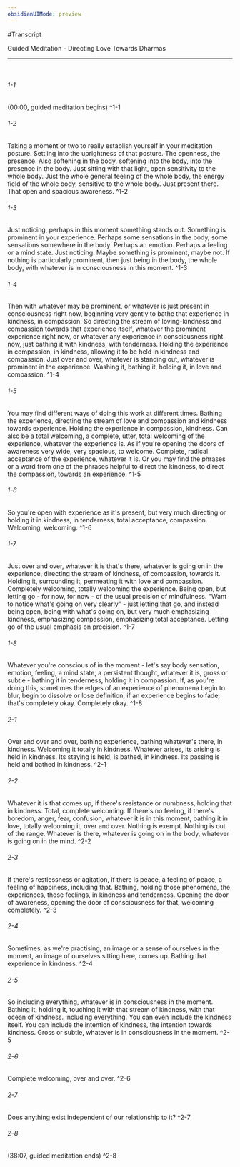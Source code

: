 ```yaml
---
obsidianUIMode: preview
---
```

#Transcript

<span class="firstLink"><a data-href="Guided Meditation - Directing Love Towards Dharmas" class="internal-link">Guided Meditation - Directing Love Towards Dharmas</a></span>

---
<br/>

###### 1-1
(00:00, <span class="firstLink"><a aria-label-position="top" aria-label="Meditation" data-href="Meditation" class="internal-link">guided meditation</a></span> begins) ^1-1
###### 1-2
Taking a moment or two to really establish yourself in your <span class="firstLink"><a aria-label-position="top" aria-label="Meditation" data-href="Meditation" class="internal-link">meditation posture</a></span>. Settling into the uprightness of that posture. The openness, the presence. Also softening in the <span class="firstLink"><a aria-label-position="top" aria-label="Embodiment" data-href="Embodiment" class="internal-link">body</a></span>, softening into the <span class="otherLink"><a aria-label-position="top" aria-label="Embodiment" data-href="Embodiment" class="internal-link">body</a></span>, into the presence in the <span class="otherLink"><a aria-label-position="top" aria-label="Embodiment" data-href="Embodiment" class="internal-link">body</a></span>. Just sitting with that light, open sensitivity to the <span class="otherLink"><a aria-label-position="top" aria-label="Embodiment" data-href="Embodiment" class="internal-link">whole body</a></span>. Just the whole general feeling of the <span class="otherLink"><a aria-label-position="top" aria-label="Embodiment" data-href="Embodiment" class="internal-link">whole body</a></span>, the <span class="firstLink"><a data-href="energy" class="internal-link">energy</a></span> field of the <span class="otherLink"><a aria-label-position="top" aria-label="Embodiment" data-href="Embodiment" class="internal-link">whole body</a></span>, sensitive to the <span class="otherLink"><a aria-label-position="top" aria-label="Embodiment" data-href="Embodiment" class="internal-link">whole body</a></span>. Just present there. That open and <span class="firstLink"><a aria-label-position="top" aria-label="Spaciousness" data-href="Spaciousness" class="internal-link">spacious</a></span> <span class="firstLink"><a data-href="awareness" class="internal-link">awareness</a></span><span class="firstLink"><a aria-label-position="top" aria-label="Guided Meditation - Directing Love Towards Dharmas > Posture energy field of the whole body" data-href="Guided Meditation - Directing Love Towards Dharmas#Posture energy field of the whole body" class="internal-link">.</a></span> ^1-2
###### 1-3
Just noticing, perhaps in this moment something stands out. Something is prominent in your <span class="firstLink"><a data-href="experience" class="internal-link">experience</a></span>. Perhaps some sensations in the <span class="firstLink"><a aria-label-position="top" aria-label="Embodiment" data-href="Embodiment" class="internal-link">body</a></span>, some sensations somewhere in the <span class="otherLink"><a aria-label-position="top" aria-label="Embodiment" data-href="Embodiment" class="internal-link">body</a></span>. Perhaps an emotion. Perhaps a feeling or a <span class="firstLink"><a data-href="mind state" class="internal-link">mind state</a></span>. Just noticing. Maybe something is prominent, maybe not. If nothing is particularly prominent, then just being in the <span class="otherLink"><a aria-label-position="top" aria-label="Embodiment" data-href="Embodiment" class="internal-link">body</a></span>, the <span class="otherLink"><a aria-label-position="top" aria-label="Embodiment" data-href="Embodiment" class="internal-link">whole body</a></span>, with whatever is in <span class="firstLink"><a data-href="consciousness" class="internal-link">consciousness</a></span> in this moment<span class="firstLink"><a aria-label-position="top" aria-label="Guided Meditation - Directing Love Towards Dharmas > Maybe something stands out as prominent in your experience" data-href="Guided Meditation - Directing Love Towards Dharmas#Maybe something stands out as prominent in your experience" class="internal-link">.</a></span> ^1-3
###### 1-4
Then with whatever may be prominent, or whatever is just present in <span class="firstLink"><a data-href="consciousness" class="internal-link">consciousness</a></span> right now, beginning very gently to bathe that <span class="firstLink"><a data-href="experience" class="internal-link">experience</a></span> in <span class="firstLink"><a aria-label-position="top" aria-label="Metta" data-href="Metta" class="internal-link">kindness</a></span>, in <span class="firstLink"><a data-href="compassion" class="internal-link">compassion</a></span>. So directing the stream of <span class="otherLink"><a aria-label-position="top" aria-label="Metta" data-href="Metta" class="internal-link">loving-kindness</a></span> and <span class="otherLink"><a data-href="compassion" class="internal-link">compassion</a></span> towards that <span class="otherLink"><a data-href="experience" class="internal-link">experience</a></span> itself, whatever the prominent <span class="otherLink"><a data-href="experience" class="internal-link">experience</a></span> right now, or whatever any <span class="otherLink"><a data-href="experience" class="internal-link">experience</a></span> in <span class="otherLink"><a data-href="consciousness" class="internal-link">consciousness</a></span> right now, just bathing it with <span class="otherLink"><a aria-label-position="top" aria-label="Metta" data-href="Metta" class="internal-link">kindness</a></span>, with tenderness. Holding the <span class="otherLink"><a data-href="experience" class="internal-link">experience</a></span> in <span class="otherLink"><a data-href="compassion" class="internal-link">compassion</a></span>, in <span class="otherLink"><a aria-label-position="top" aria-label="Metta" data-href="Metta" class="internal-link">kindness</a></span>, allowing it to be held in <span class="otherLink"><a aria-label-position="top" aria-label="Metta" data-href="Metta" class="internal-link">kindness</a></span> and <span class="otherLink"><a data-href="compassion" class="internal-link">compassion</a></span>. Just over and over, whatever is standing out, whatever is prominent in the <span class="otherLink"><a data-href="experience" class="internal-link">experience</a></span>. Washing it, bathing it, holding it, in <span class="firstLink"><a data-href="love" class="internal-link">love</a></span> and <span class="otherLink"><a data-href="compassion" class="internal-link">compassion</a></span><span class="firstLink"><a aria-label-position="top" aria-label="Guided Meditation - Directing Love Towards Dharmas > Bathe that experience in kindness and compassion" data-href="Guided Meditation - Directing Love Towards Dharmas#Bathe that experience in kindness and compassion" class="internal-link">.</a></span> ^1-4
###### 1-5
You may find different ways of doing this work at different times. Bathing the <span class="firstLink"><a data-href="experience" class="internal-link">experience</a></span>, directing the stream of <span class="firstLink"><a data-href="love" class="internal-link">love</a></span> and <span class="firstLink"><a data-href="compassion" class="internal-link">compassion</a></span> and <span class="firstLink"><a aria-label-position="top" aria-label="Metta" data-href="Metta" class="internal-link">kindness</a></span> towards <span class="otherLink"><a data-href="experience" class="internal-link">experience</a></span>. Holding the <span class="otherLink"><a data-href="experience" class="internal-link">experience</a></span> in <span class="otherLink"><a data-href="compassion" class="internal-link">compassion</a></span>, <span class="otherLink"><a aria-label-position="top" aria-label="Metta" data-href="Metta" class="internal-link">kindness</a></span>. Can also be a total welcoming, a complete, utter, total welcoming of the <span class="otherLink"><a data-href="experience" class="internal-link">experience</a></span>, whatever the <span class="otherLink"><a data-href="experience" class="internal-link">experience</a></span> is. As if you're opening the doors of <span class="firstLink"><a data-href="awareness" class="internal-link">awareness</a></span> very wide, very <span class="firstLink"><a aria-label-position="top" aria-label="Spaciousness" data-href="Spaciousness" class="internal-link">spacious</a></span>, to welcome. Complete, radical <span class="firstLink"><a data-href="acceptance" class="internal-link">acceptance</a></span> of the <span class="otherLink"><a data-href="experience" class="internal-link">experience</a></span>, whatever it is. Or you may find the phrases or a word from one of the phrases helpful to direct the <span class="otherLink"><a aria-label-position="top" aria-label="Metta" data-href="Metta" class="internal-link">kindness</a></span>, to direct the <span class="otherLink"><a data-href="compassion" class="internal-link">compassion</a></span>, towards an <span class="otherLink"><a data-href="experience" class="internal-link">experience</a></span><span class="firstLink"><a aria-label-position="top" aria-label="Guided Meditation - Directing Love Towards Dharmas > Bathing holding total welcoming" data-href="Guided Meditation - Directing Love Towards Dharmas#Bathing holding total welcoming" class="internal-link">.</a></span> ^1-5
###### 1-6
So you're open with <span class="firstLink"><a data-href="experience" class="internal-link">experience</a></span> as it's present, but very much directing or holding it in <span class="firstLink"><a aria-label-position="top" aria-label="Metta" data-href="Metta" class="internal-link">kindness</a></span>, in tenderness, total <span class="firstLink"><a data-href="acceptance" class="internal-link">acceptance</a></span>, <span class="firstLink"><a data-href="compassion" class="internal-link">compassion</a></span>. Welcoming, welcoming<span class="firstLink"><a aria-label-position="top" aria-label="Guided Meditation - Directing Love Towards Dharmas > Being open with experience as its present but very much holding it in kindness welcoming it" data-href="Guided Meditation - Directing Love Towards Dharmas#Being open with experience as it's present but very much holding it in kindness welcoming it" class="internal-link">.</a></span> ^1-6
###### 1-7
Just over and over, whatever it is that's there, whatever is going on in the <span class="firstLink"><a data-href="experience" class="internal-link">experience</a></span>, directing the stream of <span class="firstLink"><a aria-label-position="top" aria-label="Metta" data-href="Metta" class="internal-link">kindness</a></span>, of <span class="firstLink"><a data-href="compassion" class="internal-link">compassion</a></span>, towards it. Holding it, surrounding it, permeating it with <span class="firstLink"><a data-href="love" class="internal-link">love</a></span> and <span class="otherLink"><a data-href="compassion" class="internal-link">compassion</a></span>. Completely welcoming, totally welcoming the <span class="otherLink"><a data-href="experience" class="internal-link">experience</a></span>. Being open, but <span class="firstLink"><a data-href="letting go" class="internal-link">letting go</a></span> - for now, for now - of the usual precision of <span class="firstLink"><a data-href="mindfulness" class="internal-link">mindfulness</a></span>. "Want to notice what's going on very clearly" - just letting that go, and instead being open, being with what's going on, but very much emphasizing <span class="otherLink"><a aria-label-position="top" aria-label="Metta" data-href="Metta" class="internal-link">kindness</a></span>, emphasizing <span class="otherLink"><a data-href="compassion" class="internal-link">compassion</a></span>, emphasizing total <span class="firstLink"><a data-href="acceptance" class="internal-link">acceptance</a></span>. <span class="firstLink"><a data-href="Letting go" class="internal-link">Letting go</a></span> of the usual emphasis on precision<span class="firstLink"><a aria-label-position="top" aria-label="Guided Meditation - Directing Love Towards Dharmas > Being open but letting go of the usual precision of mindfulness" data-href="Guided Meditation - Directing Love Towards Dharmas#Being open but letting go of the usual precision of mindfulness" class="internal-link">.</a></span> ^1-7
###### 1-8
Whatever you're conscious of in the moment - let's say <span class="firstLink"><a aria-label-position="top" aria-label="Embodiment" data-href="Embodiment" class="internal-link">body</a></span> sensation, emotion, feeling, a <span class="firstLink"><a data-href="mind state" class="internal-link">mind state</a></span>, a persistent thought, whatever it is, gross or subtle - bathing it in tenderness, holding it in <span class="firstLink"><a data-href="compassion" class="internal-link">compassion</a></span>. If, as you're doing this, sometimes the edges of an <span class="firstLink"><a data-href="experience" class="internal-link">experience</a></span> of <span class="firstLink"><a aria-label-position="top" aria-label="Phenomenon" data-href="Phenomenon" class="internal-link">phenomena</a></span> begin to blur, begin to dissolve or lose definition, if an <span class="otherLink"><a data-href="experience" class="internal-link">experience</a></span> begins to <span class="firstLink"><a aria-label-position="top" aria-label="Emptiness" data-href="Emptiness" class="internal-link">fade</a></span>, that's completely okay. Completely okay<span class="firstLink"><a aria-label-position="top" aria-label="Guided Meditation - Directing Love Towards Dharmas > Its ok if an experience begins to fade" data-href="Guided Meditation - Directing Love Towards Dharmas#It's ok if an experience begins to fade" class="internal-link">.</a></span> ^1-8
###### 2-1
Over and over and over, bathing <span class="firstLink"><a data-href="experience" class="internal-link">experience</a></span>, bathing whatever's there, in <span class="firstLink"><a aria-label-position="top" aria-label="Metta" data-href="Metta" class="internal-link">kindness</a></span>. Welcoming it totally in <span class="otherLink"><a aria-label-position="top" aria-label="Metta" data-href="Metta" class="internal-link">kindness</a></span>. Whatever arises, its arising is held in <span class="otherLink"><a aria-label-position="top" aria-label="Metta" data-href="Metta" class="internal-link">kindness</a></span>. Its staying is held, is bathed, in <span class="otherLink"><a aria-label-position="top" aria-label="Metta" data-href="Metta" class="internal-link">kindness</a></span>. Its passing is held and bathed in <span class="otherLink"><a aria-label-position="top" aria-label="Metta" data-href="Metta" class="internal-link">kindness</a></span><span class="firstLink"><a aria-label-position="top" aria-label="Guided Meditation - Directing Love Towards Dharmas > Arising staying passing - holding it in kindness" data-href="Guided Meditation - Directing Love Towards Dharmas#Arising staying passing - holding it in kindness" class="internal-link">.</a></span> ^2-1
###### 2-2
Whatever it is that comes up, if there's resistance or numbness, holding that in <span class="firstLink"><a aria-label-position="top" aria-label="Metta" data-href="Metta" class="internal-link">kindness</a></span>. Total, complete welcoming. If there's no feeling, if there's boredom, <span class="firstLink"><a data-href="anger" class="internal-link">anger</a></span>, <span class="firstLink"><a data-href="fear" class="internal-link">fear</a></span>, confusion, whatever it is in this moment, bathing it in <span class="firstLink"><a data-href="love" class="internal-link">love</a></span>, totally welcoming it, over and over. Nothing is exempt. Nothing is out of the range. Whatever is there, whatever is going on in the <span class="firstLink"><a aria-label-position="top" aria-label="Embodiment" data-href="Embodiment" class="internal-link">body</a></span>, whatever is going on in the <span class="firstLink"><a data-href="mind" class="internal-link">mind</a></span><span class="firstLink"><a aria-label-position="top" aria-label="Guided Meditation - Directing Love Towards Dharmas > If theres resistence or numbness - holding it in kindness" data-href="Guided Meditation - Directing Love Towards Dharmas#If there's resistence or numbness - holding it in kindness" class="internal-link">.</a></span> ^2-2
###### 2-3
If there's <span class="firstLink"><a aria-label-position="top" aria-label="Hindrances" data-href="Hindrances" class="internal-link">restlessness</a></span> or agitation, if there is peace, a feeling of peace, a feeling of <span class="firstLink"><a data-href="happiness" class="internal-link">happiness</a></span>, including that. Bathing, holding those <span class="firstLink"><a aria-label-position="top" aria-label="Phenomenon" data-href="Phenomenon" class="internal-link">phenomena</a></span>, the experiences, those <span class="firstLink"><a data-href="feelings" class="internal-link">feelings</a></span>, in <span class="firstLink"><a aria-label-position="top" aria-label="Metta" data-href="Metta" class="internal-link">kindness</a></span> and tenderness. Opening the door of <span class="firstLink"><a data-href="awareness" class="internal-link">awareness</a></span>, opening the door of <span class="firstLink"><a data-href="consciousness" class="internal-link">consciousness</a></span> for that, welcoming completely<span class="firstLink"><a aria-label-position="top" aria-label="Guided Meditation - Directing Love Towards Dharmas > Restlessness peace - welcoming it completely" data-href="Guided Meditation - Directing Love Towards Dharmas#Restlessness peace - welcoming it completely" class="internal-link">.</a></span> ^2-3
###### 2-4
Sometimes, as we're practising, an <span class="firstLink"><a data-href="image" class="internal-link">image</a></span> or a sense of ourselves in the moment, an <span class="otherLink"><a data-href="image" class="internal-link">image</a></span> of ourselves sitting here, comes up. Bathing that <span class="firstLink"><a data-href="experience" class="internal-link">experience</a></span> in <span class="firstLink"><a aria-label-position="top" aria-label="Metta" data-href="Metta" class="internal-link">kindness</a></span><span class="firstLink"><a aria-label-position="top" aria-label="Guided Meditation - Directing Love Towards Dharmas > If image of self comes up - bathing that experience in kindness" data-href="Guided Meditation - Directing Love Towards Dharmas#If image of self comes up - bathing that experience in kindness" class="internal-link">.</a></span> ^2-4
###### 2-5
So including everything, whatever is in <span class="firstLink"><a data-href="consciousness" class="internal-link">consciousness</a></span> in the moment. Bathing it, holding it, touching it with that stream of <span class="firstLink"><a aria-label-position="top" aria-label="Metta" data-href="Metta" class="internal-link">kindness</a></span>, with that ocean of <span class="otherLink"><a aria-label-position="top" aria-label="Metta" data-href="Metta" class="internal-link">kindness</a></span>. Including everything. You can even include the <span class="otherLink"><a aria-label-position="top" aria-label="Metta" data-href="Metta" class="internal-link">kindness</a></span> itself. You can include the intention of <span class="otherLink"><a aria-label-position="top" aria-label="Metta" data-href="Metta" class="internal-link">kindness</a></span>, the intention towards <span class="otherLink"><a aria-label-position="top" aria-label="Metta" data-href="Metta" class="internal-link">kindness</a></span>. Gross or subtle, whatever is in <span class="otherLink"><a data-href="consciousness" class="internal-link">consciousness</a></span> in the moment<span class="firstLink"><a aria-label-position="top" aria-label="Guided Meditation - Directing Love Towards Dharmas > Including everything bathing it holding it touching it" data-href="Guided Meditation - Directing Love Towards Dharmas#Including everything bathing it holding it touching it" class="internal-link">.</a></span> ^2-5
###### 2-6
Complete welcoming, over and over<span class="firstLink"><a aria-label-position="top" aria-label="Guided Meditation - Directing Love Towards Dharmas > Complete welcoming over and over" data-href="Guided Meditation - Directing Love Towards Dharmas#Complete welcoming over and over" class="internal-link">.</a></span> ^2-6
###### 2-7
Does anything exist independent of our relationship to it<span class="firstLink"><a aria-label-position="top" aria-label="Guided Meditation - Directing Love Towards Dharmas > Does anything exist independent of our relationship to it" data-href="Guided Meditation - Directing Love Towards Dharmas#Does anything exist independent of our relationship to it" class="internal-link">?</a></span> ^2-7
###### 2-8
(38:07, <span class="firstLink"><a aria-label-position="top" aria-label="Meditation" data-href="Meditation" class="internal-link">guided meditation</a></span> ends) ^2-8
